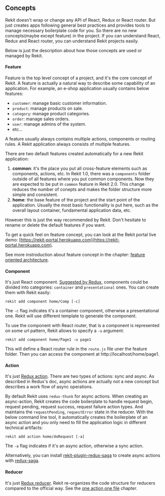 ## Concepts
Rekit doesn't wrap or change any API of React, Redux or React router. But just creates apps following general best practices and provides tools to manage necessary boilerplate code for you. So there are no new concepts(maybe except feature) in the project. If you can understand React, Redux and React router, you can understand Rekit projects easily.

Below is just the description about how those concepts are used or managed by Rekit.

#### Feature
Feature is the top level concept of a project, and it's the core concept of Rekit. A feature is actually a natural way to describe some capability of an application. For example, an e-shop application usually contains below features:

 * `customer`: manage basic customer information.
 * `product`: manage products on sale.
 * `category`: manage product categories.
 * `order`: manage sales orders.
 * `user`: manage admins of the system.
 * etc...

A feature usually always contains multiple actions, components or routing rules. A Rekit application always consists of multiple features.

There are two default features created automatically for a new Rekit application:

1. **common**: it's the place you put all cross-feature elements such as components, actions, etc. In Rekit 1.0, there was a `components` folder outside of all features where you put common components. Now they are expected to be put in `common` feature in Rekit 2.0. This change reduces the number of conepts and makes the folder structure more simple and consistent.
2. **home**: the base feature of the project and the start point of the application. Usually the most basic functionality is put here, such as the overall layout container, fundamental application data, etc.

However this is just the way recommended by Rekit. Don't hesitate to rename or delete the default features if you want.

To get a quick feel on feature concept, you can look at the Rekit portal live demo: [https://rekit-portal.herokuapp.com](https://rekit-portal.herokuapp.com).

See more instroduction about feature concept in the chapter: [feature oriented architecture](/docs/feature-oriented-architecture).

#### Component
It's just React component. [Suggested by Redux](http://redux.js.org/docs/basics/UsageWithReact.html), components could be divided into categories: `container` and `presentational` ones. You can create them with Rekit easily:
```
rekit add component home/Comp [-c]
```
The `-c` flag indicates it's a container component, otherwise a presentational one. Rekit will use different template to generate the component.

To use the component with React router, that is a component is represented on some url pattern, Rekit allows to specify a `-u` argument:
```
rekit add component home/Page1 -u page1
```

This will define a React router rule in the `route.js` file uner the feature folder. Then you can access the component at http://localhost/home/page1.


#### Action
It's just [Redux action](http://redux.js.org/docs/basics/Actions.html). There are two types of actions: sync and async. As described in Redux's doc, async actions are actually not a new concept but describes a work flow of async operations.

By default Rekit uses `redux-thunk` for async actions. When creating an async-action, Rekit creates the code boilerplate to handle request begin, request pending, request success, request failure action types. And maintains the `requestPending`, `requestError` state in the reducer. With the below command line tool, it automatically creates the boilerplate of an async action and you only need to fill the application logic in different technical artifacts:

```
rekit add action home/doRequest [-a]
```
The `-a` flag indicates if it's an async action, otherwise a sync action.

Alternatively, you can install [rekit-plugin-redux-saga](https://github.com/supnate/rekit-plugin-redux-saga) to create async actions with [redux-saga](https://github.com/redux-saga/redux-saga).

#### Reducer
It's just [Redux reducer](http://redux.js.org/docs/basics/Reducers.html). Rekit re-organizes the code structure for reducers compared to the official way. See the [one action one file](/docs/one-action-one-file) chapter.
